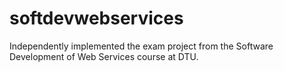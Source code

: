 # softdevwebservices
Independently implemented the exam project from the Software Development of Web Services course at DTU.
